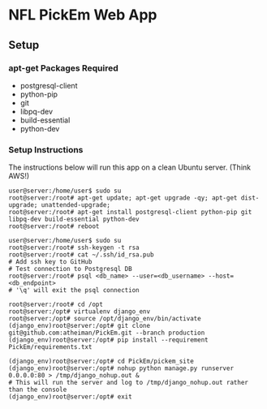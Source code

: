# NFL PickEm Web App

## Setup

### apt-get Packages Required

- postgresql-client
- python-pip
- git
- libpq-dev
- build-essential
- python-dev

### Setup Instructions

The instructions below will run this app on a clean Ubuntu server. (Think AWS!)

```
user@server:/home/user$ sudo su
root@server:/root# apt-get update; apt-get upgrade -qy; apt-get dist-upgrade; unattended-upgrade;
root@server:/root# apt-get install postgresql-client python-pip git libpq-dev build-essential python-dev
root@server:/root# reboot

user@server:/home/user$ sudo su
root@server:/root# ssh-keygen -t rsa
root@server:/root# cat ~/.ssh/id_rsa.pub
# Add ssh key to GitHub
# Test connection to Postgresql DB
root@server:/root# psql <db_name> --user=<db_username> --host=<db_endpoint>
# '\q' will exit the psql connection

root@server:/root# cd /opt
root@server:/opt# virtualenv django_env
root@server:/opt# source /opt/django_env/bin/activate
(django_env)root@server:/opt# git clone git@github.com:atheiman/PickEm.git --branch production
(django_env)root@server:/opt# pip install --requirement PickEm/requirements.txt

(django_env)root@server:/opt# cd PickEm/pickem_site
(django_env)root@server:/opt# nohup python manage.py runserver 0.0.0.0:80 > /tmp/django_nohup.out &
# This will run the server and log to /tmp/django_nohup.out rather than the console
(django_env)root@server:/opt# exit
```

